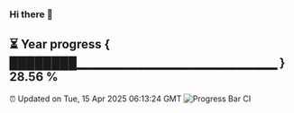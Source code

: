 ### Hi there 👋
⏳ Year progress { ████████▁▁▁▁▁▁▁▁▁▁▁▁▁▁▁▁▁▁▁▁▁▁ } 28.56 %
---
⏰ Updated on Tue, 15 Apr 2025 06:13:24 GMT
![Progress Bar CI](https://github.com/Moyi321/Moyi321/workflows/Progress%20Bar%20CI/badge.svg)
